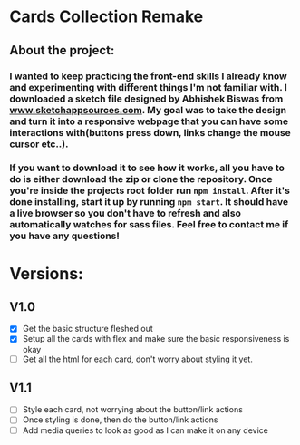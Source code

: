 # Cards Collection Remake

## About the project:
### I wanted to keep practicing the front-end skills I already know and experimenting with different things I'm not familiar with. I downloaded a sketch file designed by Abhishek Biswas from www.sketchappsources.com. My goal was to take the design and turn it into a responsive webpage that you can have some interactions with(buttons press down, links change the mouse cursor etc..).

### If you want to download it to see how it works, all you have to do is either download the zip or clone the repository. Once you're inside the projects root folder run ```npm install```. After it's done installing, start it up by running ```npm start```. It should have a live browser so you don't have to refresh and also automatically watches for sass files. Feel free to contact me if you have any questions!

# Versions:

## V1.0
  - [X] Get the basic structure fleshed out
  - [X] Setup all the cards with flex and make sure the basic responsiveness is okay
  - [ ] Get all the html for each card, don't worry about styling it yet.

## V1.1
  - [ ] Style each card, not worrying about the button/link actions
  - [ ] Once styling is done, then do the button/link actions
  - [ ] Add media queries to look as good as I can make it on any device

